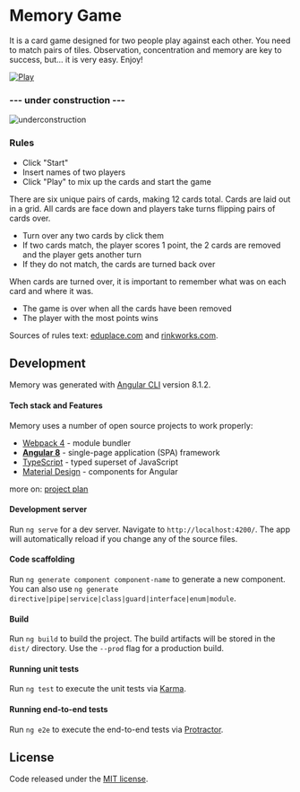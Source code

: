 # Memory Game

It is a card game designed for two people play against each other. You need to match pairs of tiles. 
Observation, concentration and memory are key to success, but... it is very easy. Enjoy!

[![Play](http://marcin.silversite.pl/demo/memory/play.png)](https://marcin.silversite.pl/demo/memory/#/game)

###  --- under construction ---

![underconstruction](https://octodex.github.com/images/constructocat2.jpg)

### Rules 
 
 - Click "Start"
 - Insert names of two players
 - Click "Play" to mix up the cards and start the game
 
 There are six unique pairs of cards, making 12 cards total. Cards are laid out in a grid. All cards are face down and players take turns flipping pairs of cards over.
  
  - Turn over any two cards by click them
  - If two cards match, the player scores 1 point, the 2 cards are removed and the player gets another turn
  - If they do not match, the cards are turned back over
  
  When cards are turned over, it is important to remember what was on each card and where it was. 
  
  - The game is over when all the cards have been removed
  - The player with the most points wins
 
 Sources of rules text: [eduplace.com](https://www.eduplace.com/ss/act/rules.html) and [rinkworks.com](http://www.rinkworks.com/games/memory.shtml).

## Development

Memory was generated with [Angular CLI](https://github.com/angular/angular-cli) version 8.1.2.

#### Tech stack and Features

Memory uses a number of open source projects to work properly:

 * [Webpack 4](https://webpack.js.org/) - module bundler
 * [**Angular 8**](https://angular.io/) - single-page application (SPA) framework
 * [TypeScript](https://www.typescriptlang.org/) - typed superset of JavaScript
 * [Material Design](https://material.angular.io/) - components for Angular

more on: [project plan](https://github.com/cichy380/Memory/projects)

#### Development server

Run `ng serve` for a dev server. Navigate to `http://localhost:4200/`. The app will automatically reload if you change any of the source files.

#### Code scaffolding

Run `ng generate component component-name` to generate a new component. You can also use `ng generate directive|pipe|service|class|guard|interface|enum|module`.

#### Build

Run `ng build` to build the project. The build artifacts will be stored in the `dist/` directory. Use the `--prod` flag for a production build.

#### Running unit tests

Run `ng test` to execute the unit tests via [Karma](https://karma-runner.github.io).

#### Running end-to-end tests

Run `ng e2e` to execute the end-to-end tests via [Protractor](http://www.protractortest.org/).

## License

Code released under the [MIT license](LICENSE.md).
